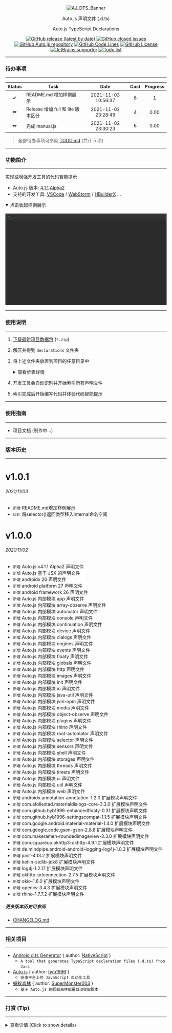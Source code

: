 <!--suppress HtmlDeprecatedAttribute -->

<div align="center">
  <p>
    <img alt="AJ_DTS_Banner" src="https://github.com/SuperMonster002/Hello-Sockpuppet/raw/master/auto.js-ts-declarations-banner_1024×310.png" width="512"/>
  </p>

  <p>Auto.js 声明文件 (.d.ts)</p>
  <p>Auto.js TypeScript Declarations</p>

  <p>
    <a href="https://github.com/SuperMonster003/Auto.js-TypeScript-Declarations/releases/latest"><img alt="GitHub release (latest by date)" src="https://img.shields.io/github/v/release/SuperMonster003/Auto.js-TypeScript-Declarations"/></a>
    <a href="https://github.com/SuperMonster003/Auto.js-TypeScript-Declarations/issues"><img alt="GitHub closed issues" src="https://img.shields.io/github/issues/SuperMonster003/Auto.js-TypeScript-Declarations?color=009688"/></a>
    <a href="https://github.com/hyb1996/Auto.js"><img alt="GitHub Auto.js repository" src="https://img.shields.io/badge/auto.js-4.1.1 alpha2-67a91b"/></a>
    <a href="https://github.com/SuperMonster003/Auto.js-TypeScript-Declarations/find/master"><img alt="GitHub Code Lines" src="https://img.shields.io/tokei/lines/github/SuperMonster003/Auto.js-TypeScript-Declarations?color=37474F"/></a>
    <a href="https://github.com/SuperMonster003/Auto.js-TypeScript-Declarations/blob/master/LICENSE"><img alt="GitHub License" src="https://img.shields.io/github/license/SuperMonster003/Auto.js-TypeScript-Declarations?color=534BAE"/></a>
    <a href="https://www.jetbrains.com/?from=Auto.js-TypeScript-Declarations"><img alt="JetBrains supporter" src="https://img.shields.io/badge/supporter-JetBrains-ee4677"/></a>
    <a href="https://github.com/SuperMonster003/Auto.js-TypeScript-Declarations/blob/master/docs/TODO.md"><img alt="Todo list" src="https://img.shields.io/badge/todo-5-C63F17"/></a>
  </p>
</div>

******

### 待办事项

******

| Status | Task | Date | Cost | Progress |
| :---: | --- | :---: | :---: | :---: |
| ✔ | README.md 增加样例展示 | 2021-11-03 10:56:37 | 6 | 1 |
| ✒️ | Release 增加 full 和 lite 版本区分 | 2021-11-02 23:28:49 | 4 | 0.00 |
| ✒️ | 完成 manual.js | 2021-11-02 23:30:23 | 6 | 0.00 |

> 全部待办事项可参阅 [TODO.md](https://github.com/SuperMonster003/Auto.js-TypeScript-Declarations/blob/master/docs/TODO.md) (共计 5 项)

******

### 功能简介

******

实现或增强开发工具的代码智能提示

* Auto.js 版本: [4.1.1 Alpha2](https://github.com/SuperMonster002/Hello-Sockpuppet/raw/master/%5Bauto.js%5D%5B4.1.1_alpha2%5D%5Barm-v7%5D(b69a4e23).apk?raw=true)
* 支持的开发工具: [VSCode](https://code.visualstudio.com/download) / [WebStorm](https://www.jetbrains.com/webstorm/download/) / [HBuilderX](https://www.dcloud.io/hbuilderx.html) ...

<details open><summary>点击收起样例展示</summary>
   <div align="center">
      <br>
      <img alt="Demo" src="https://github.com/SuperMonster002/Hello-Sockpuppet/blob/master/auto.js-ts-declarations-demo.gif"/>
   </div>
</details>

******

### 使用说明

******

1. [下载最新项目数据包](https://github.com/SuperMonster003/Auto.js-TypeScript-Declarations/archive/master.zip) (`*.zip`)
2. 解压并得到 `declarations` 文件夹
3. 将上述文件夹放置到项目的任意目录中

   <details><summary>查看步骤详情</summary>

   假设用户有一个名为 `hello` 的项目<br>
   项目目录结构如下:

       hello / images / ...
       hello / docs / ...
       hello / main.js
       hello / project.json
       ...

   则 `declarations` 文件夹支持以下方式放置

       hello / declarations / (推荐)
       hello / images / declarations /
       hello / docs / declarations /
       hello / ... / ... / declarations /

   但不能放置在项目的同级或上级目录中
   </details>

4. 开发工具会自动识别并开始索引所有声明文件
5. 索引完成后开始编写代码并体验代码智能提示

******

### 使用指南

******

* 项目文档 (制作中...)

******

### 版本历史

******

[comment]: <> (Version history only shows last 3 versions)

# v1.0.1

###### 2021/11/03

* `新增` README.md增加样例展示
* `优化` 将selector()返回类型移入Internal命名空间

# v1.0.0

###### 2021/11/02

* `新增` Auto.js v4.1.1 Alpha2 声明文件
* `新增` Auto.js 基于 JSX 的声明文件
* `新增` androidx 26 声明文件
* `新增` android platform 27 声明文件
* `新增` android framework 26 声明文件
* `新增` Auto.js 内部模块 app 声明文件
* `新增` Auto.js 内部模块 array-observe 声明文件
* `新增` Auto.js 内部模块 automator 声明文件
* `新增` Auto.js 内部模块 console 声明文件
* `新增` Auto.js 内部模块 continuation 声明文件
* `新增` Auto.js 内部模块 device 声明文件
* `新增` Auto.js 内部模块 dialogs 声明文件
* `新增` Auto.js 内部模块 engines 声明文件
* `新增` Auto.js 内部模块 events 声明文件
* `新增` Auto.js 内部模块 floaty 声明文件
* `新增` Auto.js 内部模块 globals 声明文件
* `新增` Auto.js 内部模块 http 声明文件
* `新增` Auto.js 内部模块 images 声明文件
* `新增` Auto.js 内部模块 init 声明文件
* `新增` Auto.js 内部模块 io 声明文件
* `新增` Auto.js 内部模块 java-util 声明文件
* `新增` Auto.js 内部模块 jvm-npm 声明文件
* `新增` Auto.js 内部模块 media 声明文件
* `新增` Auto.js 内部模块 object-observe 声明文件
* `新增` Auto.js 内部模块 plugins 声明文件
* `新增` Auto.js 内部模块 rhino 声明文件
* `新增` Auto.js 内部模块 root-automator 声明文件
* `新增` Auto.js 内部模块 selector 声明文件
* `新增` Auto.js 内部模块 sensors 声明文件
* `新增` Auto.js 内部模块 shell 声明文件
* `新增` Auto.js 内部模块 storages 声明文件
* `新增` Auto.js 内部模块 threads 声明文件
* `新增` Auto.js 内部模块 timers 声明文件
* `新增` Auto.js 内部模块 ui 声明文件
* `新增` Auto.js 内部模块 util 声明文件
* `新增` Auto.js 内部模块 web 声明文件
* `新增` androidx.annotation-annotation-1.2.0 扩展模块声明文件
* `新增` com.afollestad.materialdialogs-core-3.3.0 扩展模块声明文件
* `新增` com.github.hyb1996-enhancedfloaty-0.31 扩展模块声明文件
* `新增` com.github.hyb1996-settingscompat-1.1.5 扩展模块声明文件
* `新增` com.google.android.material-material-1.4.0 扩展模块声明文件
* `新增` com.google.code.gson-gson-2.8.8 扩展模块声明文件
* `新增` com.makeramen-roundedimageview-2.3.0 扩展模块声明文件
* `新增` com.squareup.okhttp3-okhttp-4.9.1 扩展模块声明文件
* `新增` de.mindpipe.android-android-logging-log4j-1.0.3 扩展模块声明文件
* `新增` junit-4.13.2 扩展模块声明文件
* `新增` kotlin-stdlib-jdk8 扩展模块声明文件
* `新增` log4j-1.2.17 扩展模块声明文件
* `新增` okhttp-urlconnection-2.7.5 扩展模块声明文件
* `新增` okio-1.6.0 扩展模块声明文件
* `新增` opencv-3.4.3 扩展模块声明文件
* `新增` rhino-1.7.7.2 扩展模块声明文件

##### 更多版本历史可参阅

* [CHANGELOG.md](https://github.com/SuperMonster003/Auto.js-TypeScript-Declarations/blob/master/docs/CHANGELOG.md)

******

### 相关项目

******

* [Android d.ts Generator](https://github.com/NativeScript/android-dts-generator) { author: [NativeScript](https://github.com/NativeScript) }
    - `A tool that generates TypeScript declaration files (.d.ts) from Jars`
* [Auto.js](https://github.com/hyb1996/Auto.js) { author: [hyb1996](https://github.com/hyb1996) }
    - `安卓平台上的 JavaScript 自动化工具`
* [蚂蚁森林](https://github.com/SuperMonster003/Ant-Forest) { author: [SuperMonster003](https://github.com/SuperMonster003) }
    - `基于 Auto.js 的蚂蚁森林能量自动收取脚本`

******

### 打赏 (Tip)

******

<details><summary>查看详情 (Click to show details)</summary><br>
<div align="center">
To tip online, scan the QR code below <br>
扫描对应二维码可打赏 <br><br>
I believe I could make it better with your support :) <br>
感谢每一份支持和鼓励 <br><br>

<a href="https://raw.githubusercontent.com/SuperMonster002/Hello-Sockpuppet/master/qr-alipay-sponsor_521%C3%97648.png"><img alt="Alipay sponsor" src="https://raw.githubusercontent.com/SuperMonster002/Hello-Sockpuppet/master/qr-alipay-sponsor_521%C3%97648.png" height="224"/></a>
<a href="https://raw.githubusercontent.com/SuperMonster002/Hello-Sockpuppet/master/qr-wechat-sponsor_521%C3%97648.png"><img alt="WeChat sponsor" src="https://raw.githubusercontent.com/SuperMonster002/Hello-Sockpuppet/master/qr-wechat-sponsor_521%C3%97648.png" height="224"/></a>
</div>
</details>